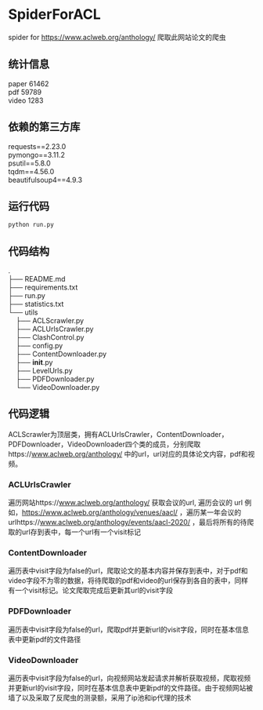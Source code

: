 # SpiderForACL
spider for https://www.aclweb.org/anthology/ 爬取此网站论文的爬虫

## 统计信息
paper 61462  
pdf 59789  
video 1283  

## 依赖的第三方库
requests==2.23.0  
pymongo==3.11.2  
psutil==5.8.0  
tqdm==4.56.0  
beautifulsoup4==4.9.3  

## 运行代码
```python
python run.py
```

## 代码结构
.  
├── README.md  
├── requirements.txt  
├── run.py  
├── statistics.txt  
└── utils  
&nbsp;&nbsp;&nbsp;&nbsp;├── ACLScrawler.py  
&nbsp;&nbsp;&nbsp;&nbsp;├── ACLUrlsCrawler.py  
&nbsp;&nbsp;&nbsp;&nbsp;├── ClashControl.py  
&nbsp;&nbsp;&nbsp;&nbsp;├── config.py  
&nbsp;&nbsp;&nbsp;&nbsp;├── ContentDownloader.py  
&nbsp;&nbsp;&nbsp;&nbsp;├── __init__.py  
&nbsp;&nbsp;&nbsp;&nbsp;├── LevelUrls.py  
&nbsp;&nbsp;&nbsp;&nbsp;├── PDFDownloader.py  
&nbsp;&nbsp;&nbsp;&nbsp;└── VideoDownloader.py  

## 代码逻辑
ACLScrawler为顶层类，拥有ACLUrlsCrawler，ContentDownloader，PDFDownloader，VideoDownloader四个类的成员，分别爬取https://www.aclweb.org/anthology/ 中的url，url对应的具体论文内容，pdf和视频。
### ACLUrlsCrawler
  遍历网站https://www.aclweb.org/anthology/ 获取会议的url, 遍历会议的 url 例如，https://www.aclweb.org/anthology/venues/aacl/ ，遍历某一年会议的urlhttps://www.aclweb.org/anthology/events/aacl-2020/ ，最后将所有的待爬取的url存到表中，每一个url有一个visit标记
### ContentDownloader
  遍历表中visit字段为false的url，爬取论文的基本内容并保存到表中，对于pdf和video字段不为零的数据，将待爬取的pdf和video的url保存到各自的表中，同样有一个visit标记。论文爬取完成后更新其url的visit字段
### PDFDownloader
  遍历表中visit字段为false的url，爬取pdf并更新url的visit字段，同时在基本信息表中更新pdf的文件路径
### VideoDownloader
  遍历表中visit字段为false的url，向视频网站发起请求并解析获取视频，爬取视频并更新url的visit字段，同时在基本信息表中更新pdf的文件路径。由于视频网站被墙了以及采取了反爬虫的测录额，采用了ip池和ip代理的技术


